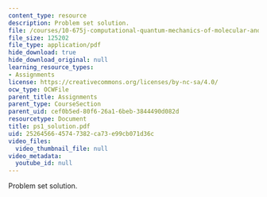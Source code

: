 ```yaml
---
content_type: resource
description: Problem set solution.
file: /courses/10-675j-computational-quantum-mechanics-of-molecular-and-extended-systems-fall-2004/2526456645747382ca73e99cb071d36c_ps1_solution.pdf
file_size: 125202
file_type: application/pdf
hide_download: true
hide_download_original: null
learning_resource_types:
- Assignments
license: https://creativecommons.org/licenses/by-nc-sa/4.0/
ocw_type: OCWFile
parent_title: Assignments
parent_type: CourseSection
parent_uid: cef0b5ed-80f6-26a1-6beb-3844490d082d
resourcetype: Document
title: ps1_solution.pdf
uid: 25264566-4574-7382-ca73-e99cb071d36c
video_files:
  video_thumbnail_file: null
video_metadata:
  youtube_id: null
---
```

Problem set solution.
